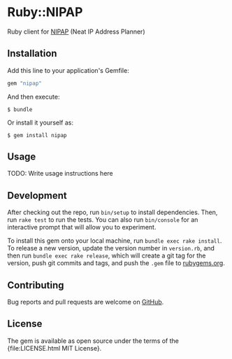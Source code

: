 # Ruby::NIPAP

Ruby client for [NIPAP][1] (Neat IP Address Planner)

## Installation

Add this line to your application's Gemfile:

```ruby
gem "nipap"
```

And then execute:

    $ bundle

Or install it yourself as:

    $ gem install nipap

## Usage

TODO: Write usage instructions here

## Development

After checking out the repo, run `bin/setup` to install dependencies. Then, run
`rake test` to run the tests. You can also run `bin/console` for an interactive
prompt that will allow you to experiment.

To install this gem onto your local machine, run `bundle exec rake install`. To
release a new version, update the version number in `version.rb`, and then run
`bundle exec rake release`, which will create a git tag for the version, push
git commits and tags, and push the `.gem` file to [rubygems.org][2].

## Contributing

Bug reports and pull requests are welcome on [GitHub][3].

## License

The gem is available as open source under the terms of the {file:LICENSE.html MIT License}.

[1]: http://spritelink.github.io/NIPAP/
[2]: https://rubygems.org
[3]: https://github.com/quixoten/ruby-nipap
